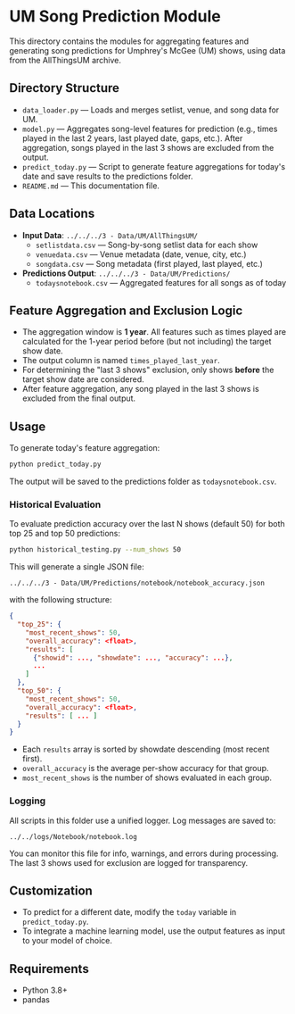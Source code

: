 # UM Song Prediction Module

This directory contains the modules for aggregating features and generating song predictions for Umphrey's McGee (UM) shows, using data from the AllThingsUM archive.

## Directory Structure

- `data_loader.py` — Loads and merges setlist, venue, and song data for UM.
- `model.py` — Aggregates song-level features for prediction (e.g., times played in the last 2 years, last played date, gaps, etc.). After aggregation, songs played in the last 3 shows are excluded from the output.
- `predict_today.py` — Script to generate feature aggregations for today's date and save results to the predictions folder.
- `README.md` — This documentation file.

## Data Locations

- **Input Data**: `../../../3 - Data/UM/AllThingsUM/`
  - `setlistdata.csv` — Song-by-song setlist data for each show
  - `venuedata.csv` — Venue metadata (date, venue, city, etc.)
  - `songdata.csv` — Song metadata (first played, last played, etc.)
- **Predictions Output**: `../../../3 - Data/UM/Predictions/`
  - `todaysnotebook.csv` — Aggregated features for all songs as of today

## Feature Aggregation and Exclusion Logic
- The aggregation window is **1 year**. All features such as times played are calculated for the 1-year period before (but not including) the target show date.
- The output column is named `times_played_last_year`.
- For determining the "last 3 shows" exclusion, only shows **before** the target show date are considered.
- After feature aggregation, any song played in the last 3 shows is excluded from the final output.

## Usage

To generate today's feature aggregation:

```bash
python predict_today.py
```

The output will be saved to the predictions folder as `todaysnotebook.csv`.

### Historical Evaluation

To evaluate prediction accuracy over the last N shows (default 50) for both top 25 and top 50 predictions:

```bash
python historical_testing.py --num_shows 50
```

This will generate a single JSON file:
```
../../../3 - Data/UM/Predictions/notebook/notebook_accuracy.json
```
with the following structure:

```json
{
  "top_25": {
    "most_recent_shows": 50,
    "overall_accuracy": <float>,
    "results": [
      {"showid": ..., "showdate": ..., "accuracy": ...},
      ...
    ]
  },
  "top_50": {
    "most_recent_shows": 50,
    "overall_accuracy": <float>,
    "results": [ ... ]
  }
}
```
- Each `results` array is sorted by showdate descending (most recent first).
- `overall_accuracy` is the average per-show accuracy for that group.
- `most_recent_shows` is the number of shows evaluated in each group.

### Logging

All scripts in this folder use a unified logger. Log messages are saved to:
```
../../logs/Notebook/notebook.log
```
You can monitor this file for info, warnings, and errors during processing. The last 3 shows used for exclusion are logged for transparency.

## Customization
- To predict for a different date, modify the `today` variable in `predict_today.py`.
- To integrate a machine learning model, use the output features as input to your model of choice.

## Requirements
- Python 3.8+
- pandas
